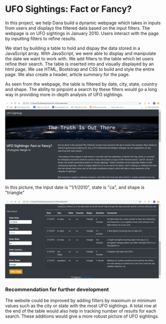 # UFO Sightings: Fact or Fancy?
  In this project, we help Dana build a dynamic webpage which takes in inputs from users and displays the filtered data based on the input filters. The webpage is on UFO sightings in January 2010. Users interact with the page by inputting filters to refine results.

   We start by building a table to hold and dispay the data stored in a JavaScript array. With JavaScript, we were able to display and manipulate the date we want to work with. We add filters to the table which let users refine their search. The table is inserted into and visually displayed by an html page. We use HTML, Bootstrap and CSS to build and style the entire page. We also create a header, article summary for the page.

  As seen from the webpage, the table is filtered by date, city, state, country and shape. The ability to pinpoint a search by these filters would go a long way in providing more in-depth analysis of UFO sightings.

![webpage1](https://github.com/Thinguyen23/Thi_UFOs/blob/master/illustrators/webpage1.png)

  In this picture, the input date is "1/1/2010", state is "ca", and shape is "triangle"

![webpage2](https://github.com/Thinguyen23/Thi_UFOs/blob/master/illustrators/webpage2.png)


### Recommendation for further development
  The website could be improved by adding filters by maximum or minimum values such as the city or state with the most UFO sightings. A total row at the end of the table would also help in tracking number of results for each search. These additions would give a more robust picture of UFO sightings.
